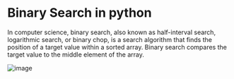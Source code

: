 <h1>Binary Search in python</h1>
<p>In computer science, binary search, also known as half-interval search, logarithmic search, or binary chop, is a search algorithm that finds the position of a target value within a sorted array. Binary search compares the target value to the middle element of the array.</p>

![image](https://user-images.githubusercontent.com/72168914/109974774-ac464a80-7cd8-11eb-92c7-cb3007783dfc.png)
